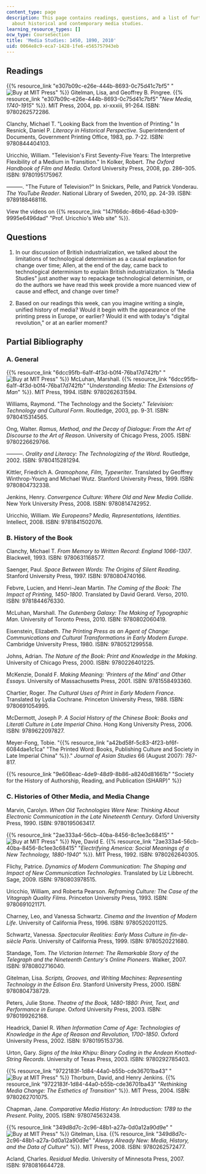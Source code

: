 ```yaml
---
content_type: page
description: This page contains readings, questions, and a list of further readings
  about historical and contemporary media studies.
learning_resource_types: []
ocw_type: CourseSection
title: 'Media Studies: 1450, 1890, 2010'
uid: 0064e8c9-eca7-1428-1fe6-e565757943eb
---
```


Readings
--------

{{% resource_link "e307b09c-e26e-444b-8693-0c75d41c7bf5" "![Buy at MIT Press](/images/mp_logo.gif)" %}} Gitelman, Lisa, and Geoffrey B. Pingree. {{% resource_link "e307b09c-e26e-444b-8693-0c75d41c7bf5" "_New Media, 1740-1915_" %}}. MIT Press, 2004, pp. xi-xxxiii, 91-264. ISBN: 9780262572286.

Clanchy, Michael T. "Looking Back from the Invention of Printing." In Resnick, Daniel P. _Literacy in Historical Perspective_. Superintendent of Documents, Government Printing Office, 1983, pp. 7-22. ISBN: 9780844404103.

Uricchio, William. "Television's First Seventy-Five Years: The Interpretive Flexibility of a Medium in Transition." In Kolker, Robert. _The Oxford Handbook of Film and Media_. Oxford University Press, 2008, pp. 286–305. ISBN: 9780195175967.

———. "The Future of Television?" In Snickars, Pelle, and Patrick Vonderau. _The YouTube Reader_. National Library of Sweden, 2010, pp. 24-39. ISBN: 9789188468116.

View the videos on {{% resource_link "147f66dc-86b6-46ad-b309-9995e6496dad" "Prof. Uricchio's Web site" %}}.

Questions
---------

1.  In our discussion of British industrialization, we talked about the limitations of technological determinism as a causal explanation for change over time; Allen, at the end of the day, came back to technological determinism to explain British industrialization. Is "Media Studies" just another way to repackage technological determinism, or do the authors we have read this week provide a more nuanced view of cause and effect, and change over time?
    
2.  Based on our readings this week, can you imagine writing a single, unified history of media? Would it begin with the appearance of the printing press in Europe, or earlier? Would it end with today's "digital revolution," or at an earlier moment?
    

Partial Bibliography
--------------------

### A. General

{{% resource_link "6dcc95fb-6a1f-4f3d-b0f4-76ba17d742fb" "![Buy at MIT Press](/images/mp_logo.gif)" %}} McLuhan, Marshall. {{% resource_link "6dcc95fb-6a1f-4f3d-b0f4-76ba17d742fb" "_Understanding Media: The Extensions of Man_" %}}. MIT Press, 1994. ISBN: 9780262631594.

Williams, Raymond. "The Technology and the Society." _Television: Technology and Cultural Form_. Routledge, 2003, pp. 9-31. ISBN: 9780415314565.

Ong, Walter. _Ramus, Method, and the Decay of Dialogue: From the Art of Discourse to the Art of Reason_. University of Chicago Press, 2005. ISBN: 9780226629766.

———. _Orality and Literacy: The Technologizing of the Word_. Routledge, 2002. ISBN: 9780415281294.

Kittler, Friedrich A. _Gramophone, Film, Typewriter_. Translated by Geoffrey Winthrop-Young and Michael Wutz. Stanford University Press, 1999. ISBN: 9780804732338.

Jenkins, Henry. _Convergence Culture: Where Old and New Media Collide_. New York University Press, 2008. ISBN: 9780814742952.

Uricchio, William. _We Europeans? Media, Representations, Identities_. Intellect, 2008. ISBN: 9781841502076.

### B. History of the Book

Clanchy, Michael T. _From Memory to Written Record: England 1066-1307_. Blackwell, 1993. ISBN: 9780631168577.

Saenger, Paul. _Space Between Words: The Origins of Silent Reading_. Stanford University Press, 1997. ISBN: 9780804740166.

Febvre, Lucien, and Henri-Jean Martin. _The Coming of the Book: The Impact of Printing, 1450-1800_. Translated by David Gerard. Verso, 2010. ISBN: 9781844676330.

McLuhan, Marshall. _The Gutenberg Galaxy: The Making of Typographic Man_. University of Toronto Press, 2010. ISBN: 9780802060419.

Eisenstein, Elizabeth. _The Printing Press as an Agent of Change: Communications and Cultural Transformations in Early Modern Europe_. Cambridge University Press, 1980. ISBN: 9780521299558.

Johns, Adrian. _The Nature of the Book: Print and Knowledge in the Making_. University of Chicago Press, 2000. ISBN: 9780226401225.

McKenzie, Donald F. _Making Meaning: 'Printers of the Mind' and Other Essays_. University of Massachusetts Press, 2001. ISBN: 9781558493360.

Chartier, Roger. _The Cultural Uses of Print in Early Modern France_. Translated by Lydia Cochrane. Princeton University Press, 1988. ISBN: 9780691054995.

McDermott, Joseph P. _A Social History of the Chinese Book: Books and Literati Culture in Late Imperial China_. Hong Kong University Press, 2006. ISBN: 9789622097827.

Meyer-Fong, Tobie. "{{% resource_link "a42bd58f-5c83-4f23-bf6f-6084dae1c1ca" "The Printed Word: Books, Publishing Culture and Society in Late Imperial China" %}}." _Journal of Asian Studies_ 66 (August 2007): 787-817.

{{% resource_link "9e608eac-4de9-48d9-8b86-a8240d81661b" "Society for the History of Authorship, Reading, and Publication (SHARP)" %}}

### C. Histories of Other Media, and Media Change

Marvin, Carolyn. _When Old Technologies Were New: Thinking About Electronic Communication in the Late Nineteenth Century_. Oxford University Press, 1990. ISBN: 9780195063417.

{{% resource_link "2ae333a4-56cb-40ba-8456-8c1ee3c68415" "![Buy at MIT Press](/images/mp_logo.gif)" %}} Nye, David E. {{% resource_link "2ae333a4-56cb-40ba-8456-8c1ee3c68415" "_Electrifying America: Social Meanings of a New Technology, 1880-1940_" %}}. MIT Press, 1992. ISBN: 9780262640305.

Flichy, Patrice. _Dynamics of Modern Communication: The Shaping and Impact of New Communication Technologies_. Translated by Liz Libbrecht. Sage, 2009. ISBN: 9780803978515.

Uricchio, William, and Roberta Pearson. _Reframing Culture: The Case of the Vitagraph Quality Films_. Princeton University Press, 1993. ISBN: 9780691021171.

Charney, Leo, and Vanessa Schwartz. _Cinema and the Invention of Modern Life_. University of California Press, 1996. ISBN: 9780520201125.

Schwartz, Vanessa. _Spectacular Realities: Early Mass Culture in fin-de-siècle Paris_. University of California Press, 1999. ISBN: 9780520221680.

Standage, Tom. _The Victorian Internet: The Remarkable Story of the Telegraph and the Nineteenth Century's Online Pioneers_. Walker, 2007. ISBN: 9780802716040.

Gitelman, Lisa. _Scripts, Grooves, and Writing Machines: Representing Technology in the Edison Era_. Stanford University Press, 2000. ISBN: 9780804738729.

Peters, Julie Stone. _Theatre of the Book, 1480-1880: Print, Text, and Performance in Europe_. Oxford University Press, 2003. ISBN: 9780199262168.

Headrick, Daniel R. _When Information Came of Age: Technologies of Knowledge in the Age of Reason and Revolution, 1700-1850_. Oxford University Press, 2002. ISBN: 9780195153736.

Urton, Gary. _Signs of the Inka Khipu: Binary Coding in the Andean Knotted-String Records_. University of Texas Press, 2003. ISBN: 9780292785403.

{{% resource_link "9722183f-1d84-44a0-b55b-cde36701ba43" "![Buy at MIT Press](/images/mp_logo.gif)" %}} Thorburn, David, and Henry Jenkins. {{% resource_link "9722183f-1d84-44a0-b55b-cde36701ba43" "_Rethinking Media Change: The Esthetics of Transition_" %}}. MIT Press, 2004. ISBN: 9780262701075.

Chapman, Jane. _Comparative Media History: An Introduction: 1789 to the Present_. Polity, 2005. ISBN: 9780745632438.

{{% resource_link "349d8d7c-2c96-48b1-a27a-0d0a12a90d9e" "![Buy at MIT Press](/images/mp_logo.gif)" %}} Gitelman, Lisa. {{% resource_link "349d8d7c-2c96-48b1-a27a-0d0a12a90d9e" "_Always Already New: Media, History, and the Data of Culture_" %}}. MIT Press, 2008. ISBN: 9780262572477.

Acland, Charles. _Residual Media_. University of Minnesota Press, 2007. ISBN: 9780816644728.